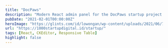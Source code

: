```yaml
---
title: "DocPaws"
description: "Modern React admin panel for the DocPaws startup project assembled by 1000startupdigital.id to prop up startups in Indonesia"
pubDate: "2021-02-01T00:00:00Z"
heroImage: "https://glints.com/id/lowongan/wp-content/uploads/2021/06/7.-lowongan-front-end-developer-doc-paws.jpg"
url: "https://1000startupdigital.id/startup/"
tags: [React, CKEditor, Responsive Table]
highlight: false
---
```

